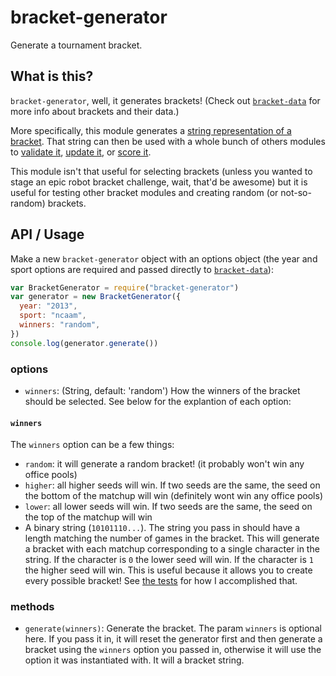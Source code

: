 # bracket-generator

Generate a tournament bracket.

## What is this?

`bracket-generator`, well, it generates brackets! (Check out [`bracket-data`](https://github.com/bracketclub/bracket-data) for more info about brackets and their data.)

More specifically, this module generates a [string representation of a bracket](https://gist.github.com/lukekarrys/2028007#explanation). That string can then be used with a whole bunch of others modules to [validate it](https://github.com/bracketclub/bracket-validator), [update it](https://github.com/bracketclub/bracket-updater), or [score it](https://github.com/bracketclub/bracket-scorer).

This module isn't that useful for selecting brackets (unless you wanted to stage an epic robot bracket challenge, wait, that'd be awesome) but it is useful for testing other bracket modules and creating random (or not-so-random) brackets.

## API / Usage

Make a new `bracket-generator` object with an options object (the year and sport options are required and passed directly to [`bracket-data`](https://github.com/bracketclub/bracket-data#which-sports-does-it-have)):

```js
var BracketGenerator = require("bracket-generator")
var generator = new BracketGenerator({
  year: "2013",
  sport: "ncaam",
  winners: "random",
})
console.log(generator.generate())
```

### options

- `winners`: (String, default: 'random') How the winners of the bracket should be selected. See below for the explantion of each option:

#### `winners`

The `winners` option can be a few things:

- `random`: it will generate a random bracket! (it probably won't win any office pools)
- `higher`: all higher seeds will win. If two seeds are the same, the seed on the bottom of the matchup will win (definitely wont win any office pools)
- `lower`: all lower seeds will win. If two seeds are the same, the seed on the top of the matchup will win
- A binary string (`10101110...`). The string you pass in should have a length matching the number of games in the bracket. This will generate a bracket with each matchup corresponding to a single character in the string. If the character is `0` the lower seed will win. If the character is `1` the higher seed will win. This is useful because it allows you to create every possible bracket! See [the tests](https://github.com/bracketclub/bracket-generator/blob/master/test/test.js#L15-L26) for how I accomplished that.

### methods

- `generate(winners)`: Generate the bracket. The param `winners` is optional here. If you pass it in, it will reset the generator first and then generate a bracket using the `winners` option you passed in, otherwise it will use the option it was instantiated with. It will a bracket string.
